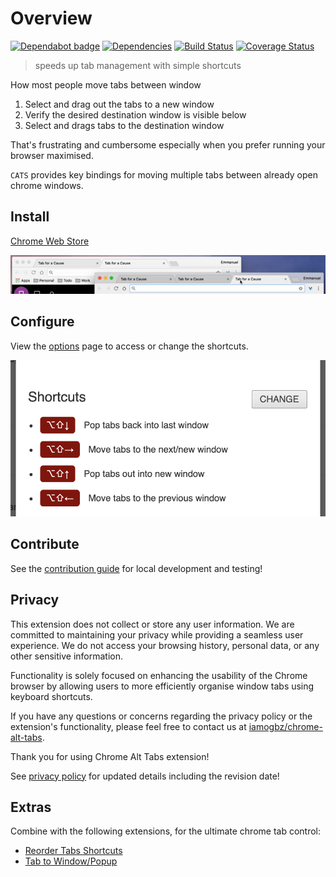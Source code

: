 # Overview

[![Dependabot badge](https://badgen.net/github/dependabot/iamogbz/chrome-alt-tabs/)](https://app.dependabot.com)
[![Dependencies](https://img.shields.io/librariesio/github/iamogbz/chrome-alt-tabs)](https://github.com/iamogbz/chrome-alt-tabs)
[![Build Status](https://github.com/iamogbz/chrome-alt-tabs/workflows/Build/badge.svg)](https://github.com/iamogbz/chrome-alt-tabs/actions?query=workflow%3ABuild)
[![Coverage Status](https://coveralls.io/repos/github/iamogbz/chrome-alt-tabs/badge.svg)](https://coveralls.io/github/iamogbz/chrome-alt-tabs)

> speeds up tab management with simple shortcuts

How most people move tabs between window

1. Select and drag out the tabs to a new window
2. Verify the desired destination window is visible below
3. Select and drags tabs to the destination window

That's frustrating and cumbersome especially when you prefer running your browser maximised.

`CATS` provides key bindings for moving multiple tabs between already open chrome windows.

## Install

[Chrome Web Store](https://chrome.google.com/webstore/detail/alt-tab-shortcuts/ebdcpdepkbefmgfdkdplcmhfkddagfon)

![demo](assets/images/showcase.gif)

## Configure

View the [options](chrome://extensions/?options=nhdnpkpelibodokklomapifnabkhbaba) page to access or change the shortcuts.

![options](assets/images/options.png)

## Contribute

See the [contribution guide](https://github.com/iamogbz/chrome-alt-tabs/blob/HEAD/CONTRIBUTING.md) for local development and testing!

## Privacy

This extension does not collect or store any user information.
We are committed to maintaining your privacy while providing a seamless user experience.
We do not access your browsing history, personal data, or any other sensitive information.

Functionality is solely focused on enhancing the usability of the Chrome browser
by allowing users to more efficiently organise window tabs using keyboard shortcuts.

If you have any questions or concerns regarding the privacy policy or the extension's functionality,
please feel free to contact us at [iamogbz/chrome-alt-tabs](https://github.com/iamogbz/chrome-alt-tabs).

Thank you for using Chrome Alt Tabs extension!

See [privacy policy](https://github.com/iamogbz/chrome-alt-tabs/blob/HEAD/PRIVACY.md) for updated details including the revision date!

## Extras

Combine with the following extensions, for the ultimate chrome tab control:

- [Reorder Tabs Shortcuts](https://chrome.google.com/webstore/detail/keyboard-shortcuts-to-reo/moigagbiaanpboaflikhdhgdfiifdodd)
- [Tab to Window/Popup](https://chrome.google.com/webstore/detail/tab-to-windowpopup-keyboa/adbkphmimfcaeonicpmamfddbbnphikh)
